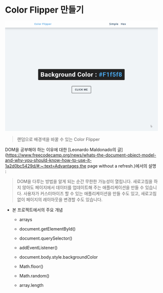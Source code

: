 # Color Flipper 만들기

![Animation](README.assets/Animation.gif)

> 랜덤으로 배경색을 바꿀 수 있는 Color Flipper



DOM을 공부해야 하는 이유에 대한 [Leonardo Maldonado의 글](https://www.freecodecamp.org/news/whats-the-document-object-model-and-why-you-should-know-how-to-use-it-1a2d0bc5429d/#:~:text=Advantages,the page without a refresh.)에서의 설명 : 

> DOM을 다루는 방법을 알게 되는 순간 무한한 가능성이 열립니다. 새로고침을 하지 않아도 페이지에서 데이터를 업데이트해 주는 애플리케이션을 만들 수 있습니다. 사용자가 커스터마이즈 할 수 있는 애플리케이션을 만들 수도 있고, 새로고침 없이 페이지의 레이아웃을 변경할 수도 있습니다.



- 본 프로젝트에서의 주요 개념

  - arrays

  - document.getElementById()

  - document.querySelector()

  - addEventListener()

  - document.body.style.backgroundColor

  - Math.floor()

  - Math.random()

  - array.length
